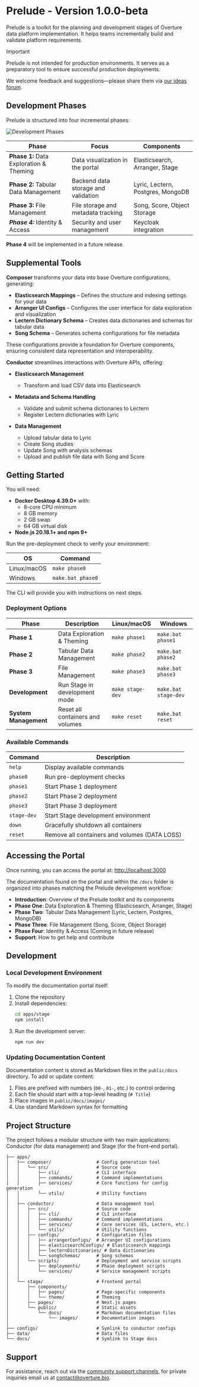 # Prelude - Version 1.0.0-beta

Prelude is a toolkit for the planning and development stages of Overture data platform implementation. It helps teams incrementally build and validate platform requirements.

> [!IMPORTANT]
> Prelude is not intended for production environments. It serves as a preparatory tool to ensure successful production deployments.

We welcome feedback and suggestions—please share them via [our ideas forum](https://github.com/overture-stack/docs/discussions/new?category=ideas).

## Development Phases

Prelude is structured into four incremental phases:

![Development Phases](apps/stage/public/docs/images/DevelopmentPhases.png "Prelude Development Phases")

| **Phase**                               | **Focus**                           | **Components**                    |
| --------------------------------------- | ----------------------------------- | --------------------------------- |
| **Phase 1:** Data Exploration & Theming | Data visualization in the portal    | Elasticsearch, Arranger, Stage    |
| **Phase 2:** Tabular Data Management    | Backend data storage and validation | Lyric, Lectern, Postgres, MongoDB |
| **Phase 3:** File Management            | File storage and metadata tracking  | Song, Score, Object Storage       |
| **_Phase 4:_** Identity & Access        | Security and user management        | Keycloak integration              |

**Phase 4** will be implemented in a future release.

## Supplemental Tools

**Composer** transforms your data into base Overture configurations, generating:

- **Elasticsearch Mappings** – Defines the structure and indexing settings for your data
- **Arranger UI Configs** – Configures the user interface for data exploration and visualization
- **Lectern Dictionary Schema** – Creates data dictionaries and schemas for tabular data
- **Song Schema** – Generates schema configurations for file metadata

These configurations provide a foundation for Overture components, ensuring consistent data representation and interoperability.

**Conductor** streamlines interactions with Overture APIs, offering:

- **Elasticsearch Management**

  - Transform and load CSV data into Elasticsearch

- **Metadata and Schema Handling**

  - Validate and submit schema dictionaries to Lectern
  - Register Lectern dictionaries with Lyric

- **Data Management**

  - Upload tabular data to Lyric
  - Create Song studies
  - Update Song with analysis schemas
  - Upload and publish file data with Song and Score

## Getting Started

You will need:

- **Docker Desktop 4.39.0+** with:
  - 8-core CPU minimum
  - 8 GB memory
  - 2 GB swap
  - 64 GB virtual disk
- **Node.js 20.18.1+ and npm 9+**

Run the pre-deployment check to verify your environment:

| OS          | Command           |
| ----------- | ----------------- |
| Linux/macOS | `make phase0`     |
| Windows     | `make.bat phase0` |

The CLI will provide you with instructions on next steps.

### Deployment Options

| Phase                 | Description                      | Linux/macOS      | Windows              |
| --------------------- | -------------------------------- | ---------------- | -------------------- |
| **Phase 1**           | Data Exploration & Theming       | `make phase1`    | `make.bat phase1`    |
| **Phase 2**           | Tabular Data Management          | `make phase2`    | `make.bat phase2`    |
| **Phase 3**           | File Management                  | `make phase3`    | `make.bat phase3`    |
| **Development**       | Run Stage in development mode    | `make stage-dev` | `make.bat stage-dev` |
| **System Management** | Reset all containers and volumes | `make reset`     | `make.bat reset`     |

### Available Commands

| Command     | Description                                   |
| ----------- | --------------------------------------------- |
| `help`      | Display available commands                    |
| `phase0`    | Run pre-deployment checks                     |
| `phase1`    | Start Phase 1 deployment                      |
| `phase2`    | Start Phase 2 deployment                      |
| `phase3`    | Start Phase 3 deployment                      |
| `stage-dev` | Start Stage development environment           |
| `down`      | Gracefully shutdown all containers            |
| `reset`     | Remove all containers and volumes (DATA LOSS) |

## Accessing the Portal

Once running, you can access the portal at: [http://localhost:3000](http://localhost:3000)

The documentation found on the portal and within the `/docs` folder is organized into phases matching the Prelude development workflow:

- **Introduction**: Overview of the Prelude toolkit and its components
- **Phase One**: Data Exploration & Theming (Elasticsearch, Arranger, Stage)
- **Phase Two**: Tabular Data Management (Lyric, Lectern, Postgres, MongoDB)
- **Phase Three**: File Management (Song, Score, Object Storage)
- **Phase Four**: Identity & Access (Coming in future release)
- **Support**: How to get help and contribute

## Development

### Local Development Environment

To modify the documentation portal itself:

1. Clone the repository
2. Install dependencies:
   ```bash
   cd apps/stage
   npm install
   ```
3. Run the development server:
   ```bash
   npm run dev
   ```

### Updating Documentation Content

Documentation content is stored as Markdown files in the `public/docs` directory. To add or update content:

1. Files are prefixed with numbers (`00-`, `01-`, etc.) to control ordering
2. Each file should start with a top-level heading (`# Title`)
3. Place images in `public/docs/images/`
4. Use standard Markdown syntax for formatting

## Project Structure

The project follows a modular structure with two main applications: Conductor (for data management) and Stage (for the front-end portal).

```
├── apps/
│   ├── composer/                 # Config generation tool
│   │   └── src/                  # Source code
│   │       ├── cli/              # CLI interface
│   │       ├── commands/         # Command implementations
│   │       ├── services/         # Core functions for config generation
│   │       └── utils/            # Utility functions
│   │
│   ├── conductor/                # Data management tool
│   │   ├── src/                  # Source code
│   │   │   ├── cli/              # CLI interface
│   │   │   ├── commands/         # Command implementations
│   │   │   ├── services/         # Core services (ES, Lectern, etc.)
│   │   │   └── utils/            # Utility functions
│   │   ├── configs/              # Configuration files
│   │   │   ├── arrangerConfigs/  # Arranger UI configurations
│   │   │   ├── elasticsearchConfigs/ # Elasticsearch mappings
│   │   │   ├── lecternDictionaries/ # Data dictionaries
│   │   │   └── songSchemas/      # Song schemas
│   │   └── scripts/              # Deployment and service scripts
│   │       ├── deployments/      # Phase deployment scripts
│   │       └── services/         # Service management scripts
│   │
│   └── stage/                    # Frontend portal
│       ├── components/
│       │   ├── pages/            # Page-specific components
│       │   └── theme/            # Theming
│       ├── pages/                # Next.js pages
│       └── public/               # Static assets
│           └── docs/             # Markdown documentation files
│               └── images/       # Documentation images
│
├── configs/                      # Symlink to conductor configs
├── data/                         # Data files
└── docs/                         # Symlink to Stage docs
```

## Support

For assistance, reach out via the [community support channels](https://docs.overture.bio/community/support), for private inquiries email us at [contact@overture.bio](mailto:contact@overture.bio).
